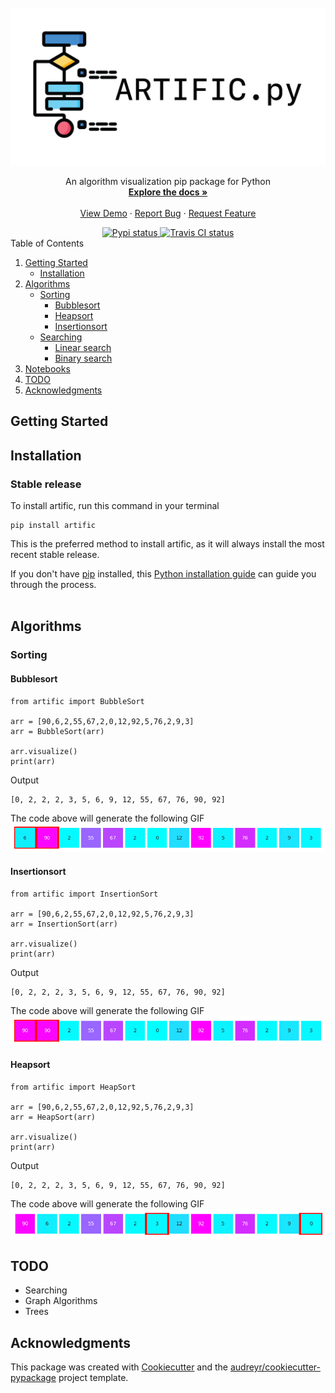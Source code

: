 
<!-- PROJECT LOGO -->
<br />
<div align="center">
  <a href="https://github.com/othneildrew/Best-README-Template">
    <img src="assets/banner.jpg" alt="Logo">
  </a>

  <p align="center">
    An algorithm visualization pip package for Python
    <br />
    <a href="https://artific-doc.readthedocs.io"><strong>Explore the docs »</strong></a>
    <br />
    <br />
    <a href="https://github.com/othneildrew/Best-README-Template">View Demo</a>
    ·
    <a href="https://github.com/othneildrew/Best-README-Template/issues">Report Bug</a>
    ·
    <a href="https://github.com/othneildrew/Best-README-Template/issues">Request Feature</a>
  </p>
  <div align="center">
<!-- <a href='https://artific-doc.readthedocs.io/en/main/?badge=main'>
    <img src='https://readthedocs.org/projects/artific-doc/badge/?version=main' alt='Documentation Status' />
</a> -->
<a href='https://pypi.python.org/pypi/artific'>
    <img src='https://img.shields.io/pypi/v/artific.svg' alt='Pypi status' />
</a>
<a href='https://opensource.org/licenses/MIT'>
    <img src='https://img.shields.io/badge/License-MIT-yellow.svg' alt='Travis CI status' />
</a>
</div>

</div>
<!-- TABLE OF CONTENTS -->

  <summary>Table of Contents</summary>
  <ol>
    <li>
      <a href="#getting-started">Getting Started</a>
      <ul>
        <li><a href="#installation">Installation</a></li>
      </ul>
    </li>
    <li>
      <a href="#algorithms">Algorithms</a>
      <ul>
        <li>
            <a href="#sorting">Sorting</a>
            <ul>
                <li><a href="#bubblesort">Bubblesort</a></li>
                <li><a href="#heapsort">Heapsort</a></li>
                <li><a href="#insertionsort">Insertionsort</a></li>
            </ul>
        </li>
        <li>
            <a href="#searching">Searching</a>
            <ul>
                <li><a href="#linearsearch">Linear search</a></li>
                <li><a href="#binarysearch">Binary search</a></li>
            </ul>
        </li>
      </ul>
    </li>
    <li><a href="#notebooks">Notebooks</a></li>
    <li><a href="#todo">TODO</a></li>
    <li><a href="#acknowledgments">Acknowledgments</a></li>
  </ol>

## Getting Started
## Installation
### Stable release
To install artific, run this command in your terminal
```
pip install artific
```
This is the preferred method to install artific, as it will always install the most recent stable release.

If you don't have <a href="https://pip.pypa.io">pip</a>  installed, this <a href="http://docs.python-guide.org/en/latest/starting/installation/">Python installation guide</a>  can guide
you through the process. <br></br>

## Algorithms
### Sorting
#### Bubblesort
```
from artific import BubbleSort

arr = [90,6,2,55,67,2,0,12,92,5,76,2,9,3]
arr = BubbleSort(arr)

arr.visualize()
print(arr)
```
Output
```angular2html
[0, 2, 2, 2, 3, 5, 6, 9, 12, 55, 67, 76, 90, 92]
```
The code above will generate the following GIF
![](assets/bubble_sort.gif)

#### Insertionsort
```
from artific import InsertionSort

arr = [90,6,2,55,67,2,0,12,92,5,76,2,9,3]
arr = InsertionSort(arr)

arr.visualize()
print(arr)
```
Output
```angular2html
[0, 2, 2, 2, 3, 5, 6, 9, 12, 55, 67, 76, 90, 92]
```
The code above will generate the following GIF
![](assets/insertion_sort.gif)

#### Heapsort
```
from artific import HeapSort

arr = [90,6,2,55,67,2,0,12,92,5,76,2,9,3]
arr = HeapSort(arr)

arr.visualize()
print(arr)
```
Output
```angular2html
[0, 2, 2, 2, 3, 5, 6, 9, 12, 55, 67, 76, 90, 92]
```
The code above will generate the following GIF
![](assets/heapsort.gif)

## TODO

* Searching
* Graph Algorithms
* Trees

## Acknowledgments

This package was created with <a href="https://github.com/audreyr/cookiecutter">Cookiecutter</a> and the <a href="https://github.com/audreyr/cookiecutter-pypackage">audreyr/cookiecutter-pypackage</a> project template.

